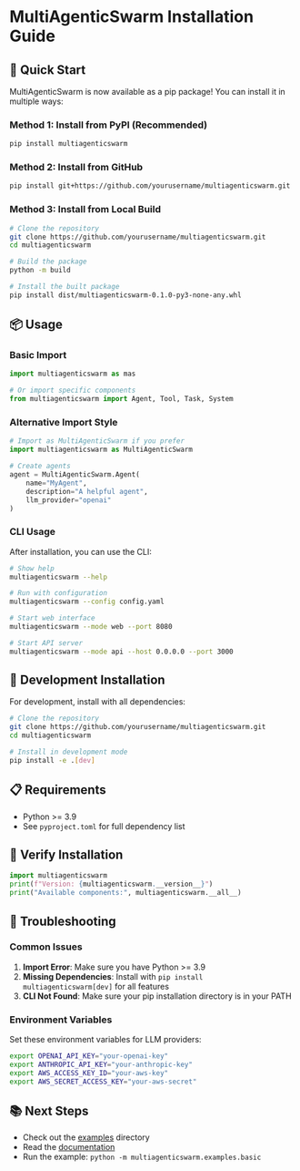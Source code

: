 # MultiAgenticSwarm Installation Guide

## 🚀 Quick Start

MultiAgenticSwarm is now available as a pip package! You can install it in multiple ways:

### Method 1: Install from PyPI (Recommended)
```bash
pip install multiagenticswarm
```

### Method 2: Install from GitHub
```bash
pip install git+https://github.com/yourusername/multiagenticswarm.git
```

### Method 3: Install from Local Build
```bash
# Clone the repository
git clone https://github.com/yourusername/multiagenticswarm.git
cd multiagenticswarm

# Build the package
python -m build

# Install the built package
pip install dist/multiagenticswarm-0.1.0-py3-none-any.whl
```

## 📦 Usage

### Basic Import
```python
import multiagenticswarm as mas

# Or import specific components
from multiagenticswarm import Agent, Tool, Task, System
```

### Alternative Import Style
```python
# Import as MultiAgenticSwarm if you prefer
import multiagenticswarm as MultiAgenticSwarm

# Create agents
agent = MultiAgenticSwarm.Agent(
    name="MyAgent",
    description="A helpful agent",
    llm_provider="openai"
)
```

### CLI Usage
After installation, you can use the CLI:

```bash
# Show help
multiagenticswarm --help

# Run with configuration
multiagenticswarm --config config.yaml

# Start web interface
multiagenticswarm --mode web --port 8080

# Start API server
multiagenticswarm --mode api --host 0.0.0.0 --port 3000
```

## 🔧 Development Installation

For development, install with all dependencies:

```bash
# Clone the repository
git clone https://github.com/yourusername/multiagenticswarm.git
cd multiagenticswarm

# Install in development mode
pip install -e .[dev]
```

## 📋 Requirements

- Python >= 3.9
- See `pyproject.toml` for full dependency list

## 🧪 Verify Installation

```python
import multiagenticswarm
print(f"Version: {multiagenticswarm.__version__}")
print("Available components:", multiagenticswarm.__all__)
```

## 🚨 Troubleshooting

### Common Issues

1. **Import Error**: Make sure you have Python >= 3.9
2. **Missing Dependencies**: Install with `pip install multiagenticswarm[dev]` for all features
3. **CLI Not Found**: Make sure your pip installation directory is in your PATH

### Environment Variables

Set these environment variables for LLM providers:

```bash
export OPENAI_API_KEY="your-openai-key"
export ANTHROPIC_API_KEY="your-anthropic-key"
export AWS_ACCESS_KEY_ID="your-aws-key"
export AWS_SECRET_ACCESS_KEY="your-aws-secret"
```

## 📚 Next Steps

- Check out the [examples](examples/) directory
- Read the [documentation](docs/)
- Run the example: `python -m multiagenticswarm.examples.basic`
